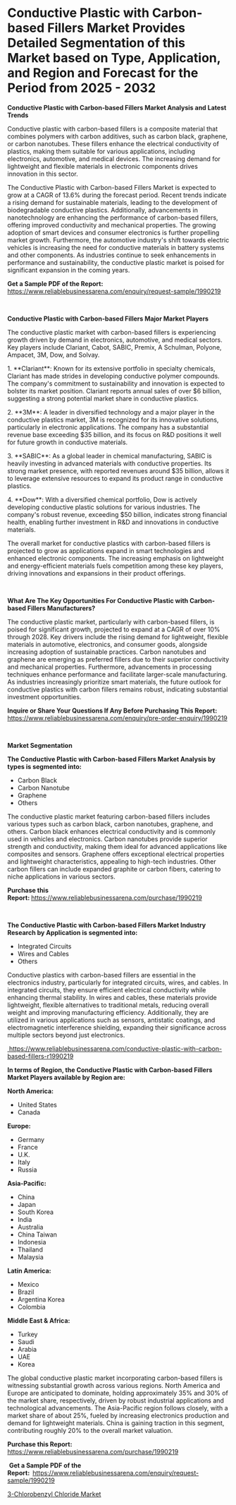 <p><h1>Conductive Plastic with Carbon-based Fillers Market Provides Detailed Segmentation of this Market based on Type, Application, and Region and Forecast for the Period from 2025 - 2032</h1></p><p><strong>Conductive Plastic with Carbon-based Fillers Market Analysis and Latest Trends</strong></p>
<p><p>Conductive plastic with carbon-based fillers is a composite material that combines polymers with carbon additives, such as carbon black, graphene, or carbon nanotubes. These fillers enhance the electrical conductivity of plastics, making them suitable for various applications, including electronics, automotive, and medical devices. The increasing demand for lightweight and flexible materials in electronic components drives innovation in this sector.</p><p>The Conductive Plastic with Carbon-based Fillers Market is expected to grow at a CAGR of 13.6% during the forecast period. Recent trends indicate a rising demand for sustainable materials, leading to the development of biodegradable conductive plastics. Additionally, advancements in nanotechnology are enhancing the performance of carbon-based fillers, offering improved conductivity and mechanical properties. The growing adoption of smart devices and consumer electronics is further propelling market growth. Furthermore, the automotive industry's shift towards electric vehicles is increasing the need for conductive materials in battery systems and other components. As industries continue to seek enhancements in performance and sustainability, the conductive plastic market is poised for significant expansion in the coming years.</p></p>
<p><strong>Get a Sample PDF of the Report:&nbsp;</strong> <a href="https://www.reliablebusinessarena.com/enquiry/request-sample/1990219?utm_campaign=1841&utm_medium=2&utm_source=Github&utm_content=ia&utm_term=05022025&utm_id=conductive-plastic-with-carbon-based-fillers">https://www.reliablebusinessarena.com/enquiry/request-sample/1990219</a></p>
<p>&nbsp;</p>
<p><strong>Conductive Plastic with Carbon-based Fillers Major Market Players</strong></p>
<p><p>The conductive plastic market with carbon-based fillers is experiencing growth driven by demand in electronics, automotive, and medical sectors. Key players include Clariant, Cabot, SABIC, Premix, A Schulman, Polyone, Ampacet, 3M, Dow, and Solvay.</p><p>1. **Clariant**: Known for its extensive portfolio in specialty chemicals, Clariant has made strides in developing conductive polymer compounds. The company's commitment to sustainability and innovation is expected to bolster its market position. Clariant reports annual sales of over $6 billion, suggesting a strong potential market share in conductive plastics.</p><p>2. **3M**: A leader in diversified technology and a major player in the conductive plastics market, 3M is recognized for its innovative solutions, particularly in electronic applications. The company has a substantial revenue base exceeding $35 billion, and its focus on R&D positions it well for future growth in conductive materials.</p><p>3. **SABIC**: As a global leader in chemical manufacturing, SABIC is heavily investing in advanced materials with conductive properties. Its strong market presence, with reported revenues around $35 billion, allows it to leverage extensive resources to expand its product range in conductive plastics.</p><p>4. **Dow**: With a diversified chemical portfolio, Dow is actively developing conductive plastic solutions for various industries. The company's robust revenue, exceeding $50 billion, indicates strong financial health, enabling further investment in R&D and innovations in conductive materials.</p><p>The overall market for conductive plastics with carbon-based fillers is projected to grow as applications expand in smart technologies and enhanced electronic components. The increasing emphasis on lightweight and energy-efficient materials fuels competition among these key players, driving innovations and expansions in their product offerings.</p></p>
<p>&nbsp;</p>
<p><strong>What Are The Key Opportunities For Conductive Plastic with Carbon-based Fillers Manufacturers?</strong></p>
<p><p>The conductive plastic market, particularly with carbon-based fillers, is poised for significant growth, projected to expand at a CAGR of over 10% through 2028. Key drivers include the rising demand for lightweight, flexible materials in automotive, electronics, and consumer goods, alongside increasing adoption of sustainable practices. Carbon nanotubes and graphene are emerging as preferred fillers due to their superior conductivity and mechanical properties. Furthermore, advancements in processing techniques enhance performance and facilitate larger-scale manufacturing. As industries increasingly prioritize smart materials, the future outlook for conductive plastics with carbon fillers remains robust, indicating substantial investment opportunities.</p></p>
<p><strong>Inquire or Share Your Questions If Any Before Purchasing This Report:</strong> <a href="https://www.reliablebusinessarena.com/enquiry/pre-order-enquiry/1990219?utm_campaign=1841&utm_medium=2&utm_source=Github&utm_content=ia&utm_term=05022025&utm_id=conductive-plastic-with-carbon-based-fillers">https://www.reliablebusinessarena.com/enquiry/pre-order-enquiry/1990219</a></p>
<p>&nbsp;</p>
<p><strong>Market Segmentation</strong></p>
<p><strong>The Conductive Plastic with Carbon-based Fillers Market Analysis by types is segmented into:</strong></p>
<p><ul><li>Carbon Black</li><li>Carbon Nanotube</li><li>Graphene</li><li>Others</li></ul></p>
<p><p>The conductive plastic market featuring carbon-based fillers includes various types such as carbon black, carbon nanotubes, graphene, and others. Carbon black enhances electrical conductivity and is commonly used in vehicles and electronics. Carbon nanotubes provide superior strength and conductivity, making them ideal for advanced applications like composites and sensors. Graphene offers exceptional electrical properties and lightweight characteristics, appealing to high-tech industries. Other carbon fillers can include expanded graphite or carbon fibers, catering to niche applications in various sectors.</p></p>
<p><strong>Purchase this Report:&nbsp;</strong><a href="https://www.reliablebusinessarena.com/purchase/1990219?utm_campaign=1841&utm_medium=2&utm_source=Github&utm_content=ia&utm_term=05022025&utm_id=conductive-plastic-with-carbon-based-fillers">https://www.reliablebusinessarena.com/purchase/1990219</a></p>
<p>&nbsp;</p>
<p><strong>The Conductive Plastic with Carbon-based Fillers Market Industry Research by Application is segmented into:</strong></p>
<p><ul><li>Integrated Circuits</li><li>Wires and Cables</li><li>Others</li></ul></p>
<p><p>Conductive plastics with carbon-based fillers are essential in the electronics industry, particularly for integrated circuits, wires, and cables. In integrated circuits, they ensure efficient electrical conductivity while enhancing thermal stability. In wires and cables, these materials provide lightweight, flexible alternatives to traditional metals, reducing overall weight and improving manufacturing efficiency. Additionally, they are utilized in various applications such as sensors, antistatic coatings, and electromagnetic interference shielding, expanding their significance across multiple sectors beyond just electronics.</p></p>
<p><a href="https://www.reliablebusinessarena.com/conductive-plastic-with-carbon-based-fillers-r1990219?utm_campaign=1841&utm_medium=2&utm_source=Github&utm_content=ia&utm_term=05022025&utm_id=conductive-plastic-with-carbon-based-fillers">&nbsp;https://www.reliablebusinessarena.com/conductive-plastic-with-carbon-based-fillers-r1990219</a></p>
<p><strong>In terms of Region, the Conductive Plastic with Carbon-based Fillers Market Players available by Region are:</strong></p>
<p>
    <p> <strong> North America: </strong>
        <ul>
            <li>United States</li>
            <li>Canada</li>
        </ul>
        </p> 
    <p> <strong> Europe: </strong>
        <ul>
            <li>Germany</li>
            <li>France</li>
            <li>U.K.</li>
            <li>Italy</li>
            <li>Russia</li>
        </ul>
        </p> 
    <p> <strong> Asia-Pacific: </strong>
        <ul>
            <li>China</li>
            <li>Japan</li>
            <li>South Korea</li>
            <li>India</li>
            <li>Australia</li>
            <li>China Taiwan</li>
            <li>Indonesia</li>
            <li>Thailand</li>
            <li>Malaysia</li>
        </ul>
        </p> 
    <p> <strong> Latin America: </strong>
        <ul>
            <li>Mexico</li>
            <li>Brazil</li>
            <li>Argentina Korea</li>
            <li>Colombia</li>
        </ul>
        </p> 
    <p> <strong> Middle East & Africa: </strong>
        <ul>
            <li>Turkey</li>
            <li>Saudi</li>
            <li>Arabia</li>
            <li>UAE</li>
            <li>Korea</li>
        </ul>
    </p>
    </p>
<p><p>The global conductive plastic market incorporating carbon-based fillers is witnessing substantial growth across various regions. North America and Europe are anticipated to dominate, holding approximately 35% and 30% of the market share, respectively, driven by robust industrial applications and technological advancements. The Asia-Pacific region follows closely, with a market share of about 25%, fueled by increasing electronics production and demand for lightweight materials. China is gaining traction in this segment, contributing roughly 20% to the overall market valuation.</p></p>
<p><strong>Purchase this Report: </strong><a href="https://www.reliablebusinessarena.com/purchase/1990219?utm_campaign=1841&utm_medium=2&utm_source=Github&utm_content=ia&utm_term=05022025&utm_id=conductive-plastic-with-carbon-based-fillers">https://www.reliablebusinessarena.com/purchase/1990219</a></p>
<p>&nbsp;<strong>Get a Sample PDF of the Report:&nbsp;&nbsp;</strong><a href="https://www.reliablebusinessarena.com/enquiry/request-sample/1990219?utm_campaign=1841&utm_medium=2&utm_source=Github&utm_content=ia&utm_term=05022025&utm_id=conductive-plastic-with-carbon-based-fillers">https://www.reliablebusinessarena.com/enquiry/request-sample/1990219</a></p>
<p><strong></strong></p>
<p><p><a href="https://github.com/julyju69/Market-Research-Report-List-5/blob/main/3-chlorobenzyl-chloride-market.md?utm_campaign=1841&utm_medium=2&utm_source=Github&utm_content=ia&utm_term=05022025&utm_id=conductive-plastic-with-carbon-based-fillers">3-Chlorobenzyl Chloride Market</a></p></p>